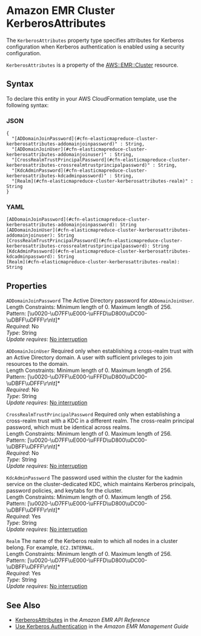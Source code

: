 # Amazon EMR Cluster KerberosAttributes<a name="aws-properties-elasticmapreduce-cluster-kerberosattributes"></a>

<a name="aws-properties-elasticmapreduce-cluster-kerberosattributes-description"></a>The `KerberosAttributes` property type specifies attributes for Kerberos configuration when Kerberos authentication is enabled using a security configuration\.

<a name="aws-properties-elasticmapreduce-cluster-kerberosattributes-inheritance"></a> `KerberosAttributes` is a property of the [AWS::EMR::Cluster](aws-resource-emr-cluster.md) resource\.

## Syntax<a name="aws-properties-elasticmapreduce-cluster-kerberosattributes-syntax"></a>

To declare this entity in your AWS CloudFormation template, use the following syntax:

### JSON<a name="aws-properties-elasticmapreduce-cluster-kerberosattributes-syntax.json"></a>

```
{
  "[ADDomainJoinPassword](#cfn-elasticmapreduce-cluster-kerberosattributes-addomainjoinpassword)" : String,
  "[ADDomainJoinUser](#cfn-elasticmapreduce-cluster-kerberosattributes-addomainjoinuser)" : String,
  "[CrossRealmTrustPrincipalPassword](#cfn-elasticmapreduce-cluster-kerberosattributes-crossrealmtrustprincipalpassword)" : String,
  "[KdcAdminPassword](#cfn-elasticmapreduce-cluster-kerberosattributes-kdcadminpassword)" : String,
  "[Realm](#cfn-elasticmapreduce-cluster-kerberosattributes-realm)" : String
}
```

### YAML<a name="aws-properties-elasticmapreduce-cluster-kerberosattributes-syntax.yaml"></a>

```
[ADDomainJoinPassword](#cfn-elasticmapreduce-cluster-kerberosattributes-addomainjoinpassword): String
[ADDomainJoinUser](#cfn-elasticmapreduce-cluster-kerberosattributes-addomainjoinuser): String
[CrossRealmTrustPrincipalPassword](#cfn-elasticmapreduce-cluster-kerberosattributes-crossrealmtrustprincipalpassword): String
[KdcAdminPassword](#cfn-elasticmapreduce-cluster-kerberosattributes-kdcadminpassword): String
[Realm](#cfn-elasticmapreduce-cluster-kerberosattributes-realm): String
```

## Properties<a name="aws-properties-elasticmapreduce-cluster-kerberosattributes-properties"></a>

`ADDomainJoinPassword`  <a name="cfn-elasticmapreduce-cluster-kerberosattributes-addomainjoinpassword"></a>
The Active Directory password for `ADDomainJoinUser`\.  
Length Constraints: Minimum length of 0\. Maximum length of 256\.  
Pattern: \[\\u0020\-\\uD7FF\\uE000\-\\uFFFD\\uD800\\uDC00\-\\uDBFF\\uDFFF\\r\\n\\t\]\*  
 *Required*: No  
 *Type*: String  
*Update requires*: [No interruption](using-cfn-updating-stacks-update-behaviors.md#update-no-interrupt)

`ADDomainJoinUser`  <a name="cfn-elasticmapreduce-cluster-kerberosattributes-addomainjoinuser"></a>
Required only when establishing a cross\-realm trust with an Active Directory domain\. A user with sufficient privileges to join resources to the domain\.  
Length Constraints: Minimum length of 0\. Maximum length of 256\.  
Pattern: \[\\u0020\-\\uD7FF\\uE000\-\\uFFFD\\uD800\\uDC00\-\\uDBFF\\uDFFF\\r\\n\\t\]\*  
 *Required*: No  
 *Type*: String  
*Update requires*: [No interruption](using-cfn-updating-stacks-update-behaviors.md#update-no-interrupt)

`CrossRealmTrustPrincipalPassword`  <a name="cfn-elasticmapreduce-cluster-kerberosattributes-crossrealmtrustprincipalpassword"></a>
Required only when establishing a cross\-realm trust with a KDC in a different realm\. The cross\-realm principal password, which must be identical across realms\.  
Length Constraints: Minimum length of 0\. Maximum length of 256\.  
Pattern: \[\\u0020\-\\uD7FF\\uE000\-\\uFFFD\\uD800\\uDC00\-\\uDBFF\\uDFFF\\r\\n\\t\]\*  
 *Required*: No  
 *Type*: String  
*Update requires*: [No interruption](using-cfn-updating-stacks-update-behaviors.md#update-no-interrupt)

`KdcAdminPassword`  <a name="cfn-elasticmapreduce-cluster-kerberosattributes-kdcadminpassword"></a>
The password used within the cluster for the kadmin service on the cluster\-dedicated KDC, which maintains Kerberos principals, password policies, and keytabs for the cluster\.  
Length Constraints: Minimum length of 0\. Maximum length of 256\.  
Pattern: \[\\u0020\-\\uD7FF\\uE000\-\\uFFFD\\uD800\\uDC00\-\\uDBFF\\uDFFF\\r\\n\\t\]\*  
 *Required*: Yes  
 *Type*: String  
*Update requires*: [No interruption](using-cfn-updating-stacks-update-behaviors.md#update-no-interrupt)

`Realm`  <a name="cfn-elasticmapreduce-cluster-kerberosattributes-realm"></a>
The name of the Kerberos realm to which all nodes in a cluster belong\. For example, `EC2.INTERNAL`\.  
Length Constraints: Minimum length of 0\. Maximum length of 256\.  
Pattern: \[\\u0020\-\\uD7FF\\uE000\-\\uFFFD\\uD800\\uDC00\-\\uDBFF\\uDFFF\\r\\n\\t\]\*  
 *Required*: Yes  
 *Type*: String  
*Update requires*: [No interruption](using-cfn-updating-stacks-update-behaviors.md#update-no-interrupt)

## See Also<a name="aws-properties-elasticmapreduce-cluster-kerberosattributes-seealso"></a>
+ [KerberosAttributes](https://docs.aws.amazon.com/ElasticMapReduce/latest/API/API_KerberosAttributes.html) in the *Amazon EMR API Reference*
+ [Use Kerberos Authentication](https://docs.aws.amazon.com/emr/latest/ManagementGuide/emr-kerberos.html) in the *Amazon EMR Management Guide*